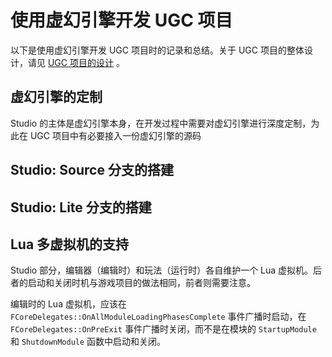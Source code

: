 # 使用虚幻引擎开发 UGC 项目

以下是使用虚幻引擎开发 UGC 项目时的记录和总结。关于 UGC 项目的整体设计，请见 [UGC 项目的设计](ugc/ugc_design.md) 。


## 虚幻引擎的定制

Studio 的主体是虚幻引擎本身，在开发过程中需要对虚幻引擎进行深度定制，为此在 UGC 项目中有必要接入一份虚幻引擎的源码

<!-- 定制引擎的目录结构；哪些需要保留，哪些不需要 -->

<!-- 把部分目录迁移至 Engine 目录下 -->


## Studio: Source 分支的搭建

<!-- 什么是 Source 分支 -->

<!-- 定制引擎的注册，解决方案的生成 -->


## Studio: Lite 分支的搭建

<!-- 什么是 Lite 分支 -->

<!-- 哪些可以外链自 Source 分支，哪些需要自行管理 -->

<!-- 定制引擎的注册 -->

<!-- 自动编译流程，定制引擎编译结果的优化 -->


## Lua 多虚拟机的支持

Studio 部分，编辑器（编辑时）和玩法（运行时）各自维护一个 Lua 虚拟机。后者的启动和关闭时机与游戏项目的做法相同，前者则需要注意。

编辑时的 Lua 虚拟机，应该在 `FCoreDelegates::OnAllModuleLoadingPhasesComplete` 事件广播时启动，在 `FCoreDelegates::OnPreExit` 事件广播时关闭，而不是在模块的 `StartupModule` 和 `ShutdownModule` 函数中启动和关闭。
